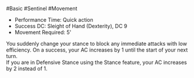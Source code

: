 #Basic #Sentinel #Movement 
 
- Performance Time: Quick action
- Success DC: Sleight of Hand (Dexterity), DC 9
- Movement Required: 5'
 
You suddenly change your stance to block any immediate attacks with low efficiency. On a success, your AC increases by 1 until the start of your next turn.  
If you are in Defensive Stance using the Stance feature, your AC increases by 2 instead of 1.